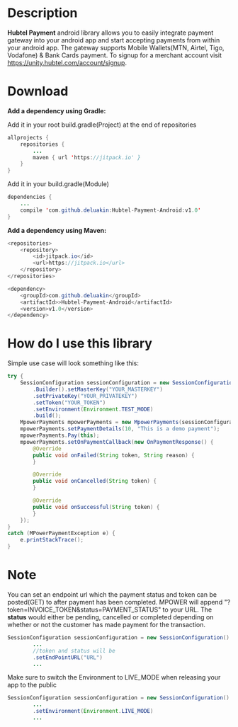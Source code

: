 # Description
__Hubtel Payment__ android library allows you to easily integrate payment gateway into your android app and start accepting payments from within your android app.
The gateway supports Mobile Wallets(MTN, Airtel, Tigo, Vodafone) & Bank Cards payment. To signup for a merchant account visit https://unity.hubtel.com/account/signup. 


# Download

__Add a dependency using Gradle:__

Add it in your root build.gradle(Project) at the end of repositories
```java
allprojects {
	repositories {
		...
		maven { url 'https://jitpack.io' }
	}
}
```
	
Add it in your build.gradle(Module)
```java
dependencies {
	...
	compile 'com.github.deluakin:Hubtel-Payment-Android:v1.0'
}
```


__Add a dependency using Maven:__
```java
<repositories>
	<repository>
		<id>jitpack.io</id>
		<url>https://jitpack.io</url>
	</repository>
</repositories>
```

```java
<dependency>
	<groupId>com.github.deluakin</groupId>
	<artifactId>>Hubtel-Payment-Android</artifactId>
	<version>v1.0</version>
</dependency>
```

# How do I use this library
Simple use case will look something like this:

```java
try {
	SessionConfiguration sessionConfiguration = new SessionConfiguration()
		.Builder().setMasterKey("YOUR_MASTERKEY")
		.setPrivateKey("YOUR_PRIVATEKEY")
		.setToken("YOUR_TOKEN")
		.setEnvironment(Environment.TEST_MODE)
		.build();
	MpowerPayments mpowerPayments = new MpowerPayments(sessionConfiguration);
	mpowerPayments.setPaymentDetails(10, "This is a demo payment");
	mpowerPayments.Pay(this);
	mpowerPayments.setOnPaymentCallback(new OnPaymentResponse() {
		@Override
		public void onFailed(String token, String reason) {
		}

		@Override
		public void onCancelled(String token) {
		}

		@Override
		public void onSuccessful(String token) {
		}
	});
}
catch (MPowerPaymentException e) {
	e.printStackTrace();
}
```


# Note
You can set an endpoint url which the payment status and token can be posted(GET) to after payment has been completed.
MPOWER will append "?token=INVOICE_TOKEN&status=PAYMENT_STATUS" to your URL. 
The __status__ would either be pending, cancelled or completed depending on whether or not the customer has made payment for the transaction.

```java
SessionConfiguration sessionConfiguration = new SessionConfiguration()
		...
		//token and status will be 
		.setEndPointURL("URL")
		...
```


Make sure to switch the Environment to LIVE_MODE when releasing your app to the public

```java
SessionConfiguration sessionConfiguration = new SessionConfiguration()
		...
		.setEnvironment(Environment.LIVE_MODE)
		...
```